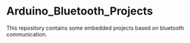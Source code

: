 # Arduino_Bluetooth_Projects

This repository contains some embedded projects based on bluetooth communication.
